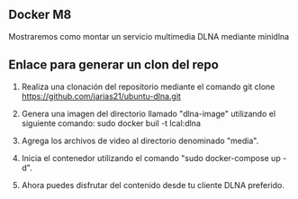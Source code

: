 ## Docker M8
Mostraremos como montar un servicio multimedia DLNA mediante minidlna

## Enlace para generar un clon del repo
1. Realiza una clonación del repositorio mediante el comando 
git clone https://github.com/jarias21/ubuntu-dlna.git

2. Genera una imagen del directorio llamado "dlna-image" utilizando el siguiente comando:
   sudo docker buil -t lcal:dlna
  
3. Agrega los archivos de video al directorio denominado "media".

4. Inicia el contenedor utilizando el comando "sudo docker-compose up -d".

5. Ahora puedes disfrutar del contenido desde tu cliente DLNA preferido.
